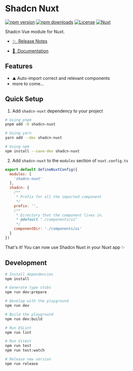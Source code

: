 <!--
Get your module up and running quickly.

Find and replace all on all files (CMD+SHIFT+F):
- Name: Shadcn Nuxt
- Package name: shadcn-nuxt
- Description: My new Nuxt module
-->

# Shadcn Nuxt

[![npm version][npm-version-src]][npm-version-href]
[![npm downloads][npm-downloads-src]][npm-downloads-href]
[![License][license-src]][license-href]
[![Nuxt][nuxt-src]][nuxt-href]

Shadcn Vue module for Nuxt.

- [✨ &nbsp;Release Notes](/CHANGELOG.md)
<!-- - [🏀 Online playground](https://stackblitz.com/github/unovue/shadcn-vue?file=playground%2Fapp.vue) -->
- [📖 &nbsp;Documentation](https://www.shadcn-vue.com/docs/installation/nuxt.html)

## Features

<!-- Highlight some of the features your module provide here -->
- ⛰ Auto-import correct and relevant components
- more to come...

## Quick Setup

1. Add `shadcn-nuxt` dependency to your project

```bash
# Using pnpm
pnpm add -D shadcn-nuxt

# Using yarn
yarn add --dev shadcn-nuxt

# Using npm
npm install --save-dev shadcn-nuxt
```

2. Add `shadcn-nuxt` to the `modules` section of `nuxt.config.ts`

```js
export default defineNuxtConfig({
  modules: [
    'shadcn-nuxt'
  ],
  shadcn: {
    /**
     * Prefix for all the imported component
     */
    prefix: '',
    /**
     * Directory that the component lives in.
     * @default "./components/ui"
     */
    componentDir: './components/ui'
  }
})
```

That's it! You can now use Shadcn Nuxt in your Nuxt app ✨

## Development

```bash
# Install dependencies
npm install

# Generate type stubs
npm run dev:prepare

# Develop with the playground
npm run dev

# Build the playground
npm run dev:build

# Run ESLint
npm run lint

# Run Vitest
npm run test
npm run test:watch

# Release new version
npm run release
```

<!-- Badges -->
[npm-version-src]: https://img.shields.io/npm/v/shadcn-nuxt/latest.svg?style=flat&colorA=18181B&colorB=28CF8D
[npm-version-href]: https://npmjs.com/package/shadcn-nuxt

[npm-downloads-src]: https://img.shields.io/npm/dm/shadcn-nuxt.svg?style=flat&colorA=18181B&colorB=28CF8D
[npm-downloads-href]: https://npmjs.com/package/shadcn-nuxt

[license-src]: https://img.shields.io/npm/l/shadcn-nuxt.svg?style=flat&colorA=18181B&colorB=28CF8D
[license-href]: https://npmjs.com/package/shadcn-nuxt

[nuxt-src]: https://img.shields.io/badge/Nuxt-18181B?logo=nuxt.js
[nuxt-href]: https://nuxt.com
